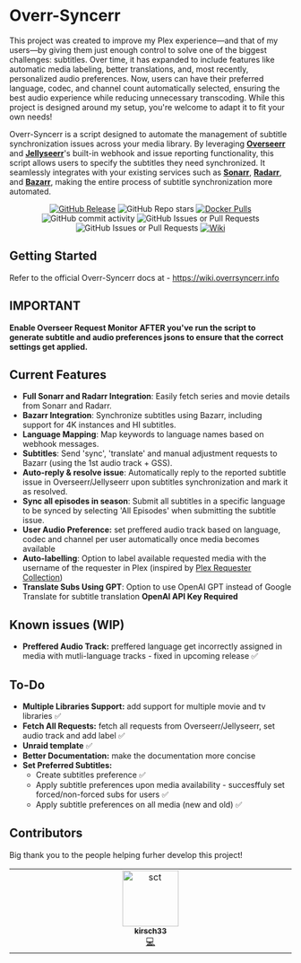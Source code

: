 # Overr-Syncerr

This project was created to improve my Plex experience—and that of my users—by giving them just enough control to solve one of the biggest challenges: subtitles. Over time, it has expanded to include features like automatic media labeling, better translations, and, most recently, personalized audio preferences. Now, users can have their preferred language, codec, and channel count automatically selected, ensuring the best audio experience while reducing unnecessary transcoding.
While this project is designed around my setup, you're welcome to adapt it to fit your own needs!

Overr-Syncerr is a script designed to automate the management of subtitle synchronization issues across your media library. By leveraging **[Overseerr](https://overseerr.dev)** and **[Jellyseerr](https://github.com/Fallenbagel/jellyseerr)**'s built-in webhook and issue reporting functionality, this script allows users to specify the subtitles they need synchronized. It seamlessly integrates with your existing services such as **[Sonarr](https://sonarr.tv/)**, **[Radarr](https://radarr.video/)**, and **[Bazarr](https://www.bazarr.media)**, making the entire process of subtitle synchronization more automated.

<p align="center" >
  <a href="https://github.com/gssariev/overr-syncerr/releases"><img alt="GitHub Release" src="https://img.shields.io/github/v/release/gssariev/overr-syncerr?style=flat&logo=github&logoColor=white&label=Latest%20Release"></a>
  <picture><img alt="GitHub Repo stars" src="https://img.shields.io/github/stars/gssariev/overr-syncerr?style=flat&logo=github&logoColor=white&label=Stars"></picture>
  <a href="https://hub.docker.com/r/gsariev/overr-syncerr"><img alt="Docker Pulls" src="https://img.shields.io/docker/pulls/gsariev/overr-syncerr?style=flat&logo=docker&logoColor=white&label=Docker%20Pulls"></a>
  <picture><img alt="GitHub commit activity" src="https://img.shields.io/github/commit-activity/m/gssariev/overr-syncerr?style=flat&logo=github&logoColor=white&label=Commits"></picture>
  <picture><img alt="GitHub Issues or Pull Requests" src="https://img.shields.io/github/issues-closed/gssariev/overr-syncerr?style=flat&logo=github&logoColor=white"></picture>
  <picture><img alt="GitHub Issues or Pull Requests" src="https://img.shields.io/github/issues/gssariev/overr-syncerr?style=flat&logo=github&logoColor=white"></picture>
  <a href="https://docs.overrsyncerr.info"><img alt="Wiki" src="https://img.shields.io/badge/docs-wiki-forestgreen"></a>
</p>

## Getting Started

Refer to the official Overr-Syncerr docs at - https://wiki.overrsyncerr.info

## IMPORTANT ##
**Enable Overseer Request Monitor **AFTER** you've run the script to generate subtitle and audio preferences jsons to ensure that the correct settings get applied.**

## Current Features

- **Full Sonarr and Radarr Integration**: Easily fetch series and movie details from Sonarr and Radarr.
- **Bazarr Integration**: Synchronize subtitles using Bazarr, including support for 4K instances and HI subtitles.
- **Language Mapping**: Map keywords to language names based on webhook messages.
- **Subtitles**: Send 'sync', 'translate' and manual adjustment requests to Bazarr (using the 1st audio track + GSS).
- **Auto-reply & resolve issue**: Automatically reply to the reported subtitle issue in Overseerr/Jellyseerr upon subtitles synchronization and mark it as resolved.
- **Sync all episodes in season**: Submit all subtitles in a specific language to be synced by selecting 'All Episodes' when submitting the subtitle issue.
- **User Audio Preference:** set preffered audio track based on language, codec and channel per user automatically once media becomes available
- **Auto-labelling**: Option to label available requested media with the username of the requester in Plex (inspired by [Plex Requester Collection](https://github.com/manybothans/plex-requester-collections))
- **Translate Subs Using GPT**: Option to use OpenAI GPT instead of Google Translate for subtitle translation **OpenAI API Key Required**

## Known issues (WIP)

- **Preffered Audio Track:** preffered language get incorrectly assigned in media with mutli-language tracks - fixed in upcoming release ✅

## To-Do

- **Multiple Libraries Support:** add support for multiple movie and tv libraries ✅
- **Fetch All Requests:** fetch all requests from Overseerr/Jellyseerr, set audio track and add label ✅
- **Unraid template** ✅
- **Better Documentation:** make the documentation more concise
- **Set Preferred Subtitles:**
  - Create subtitles preference ✅
  - Apply subtitle preferences upon media availability - succesffuly set forced/non-forced subs for users ✅
  - Apply subtitle preferences on all media (new and old) ✅
## Contributors

Big thank you to the people helping furher develop this project!

<!-- ALL-CONTRIBUTORS-LIST:START - Do not remove or modify this section -->
<!-- prettier-ignore-start -->
<!-- markdownlint-disable -->
<table>
  <tbody>
    <tr>
      <td align="center" valign="top" width="14.28%"><a href="https://github.com/kirsch33"><img src="https://avatars1.githubusercontent.com/u/37373320?v=4?s=100" width="100px;" alt="sct"/><br /><sub><b>kirsch33</b></sub></a><br /><a href="https://github.com/gssariev/overr-syncerr/tree/kirsch33-patch-1" title="Code">💻</a> </td> 
    </tr>
    </tbody>
</table>



   




